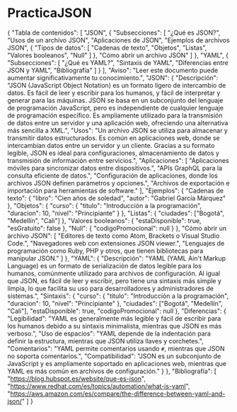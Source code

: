 # PracticaJSON
{
  "Tabla de contenidos": [
    "JSON",
    {
      "Subsecciones": [
        "¿Qué es JSON?",
        "Usos de un archivo JSON",
        "Aplicaciones de JSON",
        "Ejemplos de archivos JSON",
        {
          "Tipos de datos": [
            "Cadenas de texto",
            "Objetos",
            "Listas",
            "Valores booleanos",
            "Null"
          ]
        },
        "Cómo abrir un archivo JSON"
      ]
    },
    "YAML",
    {
      "Subsecciones": [
        "¿Qué es YAML?",
        "Sintaxis de YAML",
        "Diferencias entre JSON y YAML",
        "Bibliografía"
      ]
    }
  ],
  "Aviso": "Leer este documento puede aumentar significativamente tu conocimiento.",
  "JSON": {
    "Descripción": "JSON (JavaScript Object Notation) es un formato ligero de intercambio de datos. Es fácil de leer y escribir para los humanos, y fácil de interpretar y generar para las máquinas. JSON se basa en un subconjunto del lenguaje de programación JavaScript, pero es independiente de cualquier lenguaje de programación específico. Es ampliamente utilizado para la transmisión de datos entre un servidor y una aplicación web, ofreciendo una alternativa más sencilla a XML.",
    "Usos": "Un archivo JSON se utiliza para almacenar y transmitir datos estructurados. Es común en aplicaciones web, donde se intercambian datos entre un servidor y un cliente. Gracias a su formato legible, JSON es ideal para configuraciones, almacenamiento de datos y transmisión de información entre servicios.",
    "Aplicaciones": [
      "Aplicaciones móviles para sincronizar datos entre dispositivos.",
      "APIs GraphQL para la consulta eficiente de datos.",
      "Configuración de aplicaciones, donde los archivos JSON definen parámetros y opciones.",
      "Archivos de exportación e importación para herramientas de software."
    ],
    "Ejemplos": {
      "Cadenas de texto": {
        "libro": "Cien años de soledad",
        "autor": "Gabriel García Márquez"
      },
      "Objetos": {
        "curso": {
          "titulo": "Introducción a la programación",
          "duracion": 10,
          "nivel": "Principiante"
        }
      },
      "Listas": {
        "ciudades": ["Bogotá", "Medellín", "Cali"]
      },
      "Valores booleanos": {
        "estaDisponible": true,
        "esGratuito": false
      },
      "Null": {
        "codigoPromocional": null
      }
    },
    "Cómo abrir un archivo JSON": [
      "Editores de texto como Atom, Brackets o Visual Studio Code.",
      "Navegadores web con extensiones JSON viewer.",
      "Lenguajes de programación como Ruby, PHP y otros, que tienen bibliotecas para manipular JSON."
    ]
  },
  "YAML": {
    "Descripción": "YAML (YAML Ain't Markup Language) es un formato de serialización de datos legible para los humanos, comúnmente utilizado para archivos de configuración. Al igual que JSON, es fácil de leer y escribir, pero tiene una sintaxis más simple y limpia, lo que facilita su uso para desarrolladores y administradores de sistemas.",
    "Sintaxis": {
      "curso": {
        "titulo": "Introducción a la programación",
        "duracion": 10,
        "nivel": "Principiante"
      },
      "ciudades": ["Bogotá", "Medellín", "Cali"],
      "estaDisponible": true,
      "codigoPromocional": null
    },
    "Diferencias": {
      "Legibilidad": "YAML es generalmente más legible y fácil de escribir para los humanos debido a su sintaxis minimalista, mientras que JSON es más verboso.",
      "Uso de espacios": "YAML depende de la indentación para definir la estructura, mientras que JSON utiliza llaves y corchetes.",
      "Comentarios": "YAML permite comentarios usando `#`, mientras que JSON no soporta comentarios.",
      "Compatibilidad": "JSON es un subconjunto de JavaScript y es ampliamente soportado en aplicaciones web, mientras que YAML es más común en archivos de configuración."
    }
  },
  "Bibliografía": [
    "https://blog.hubspot.es/website/que-es-json",
    "https://www.redhat.com/es/topics/automation/what-is-yaml",
    "https://aws.amazon.com/es/compare/the-difference-between-yaml-and-json/"
  ]
}
